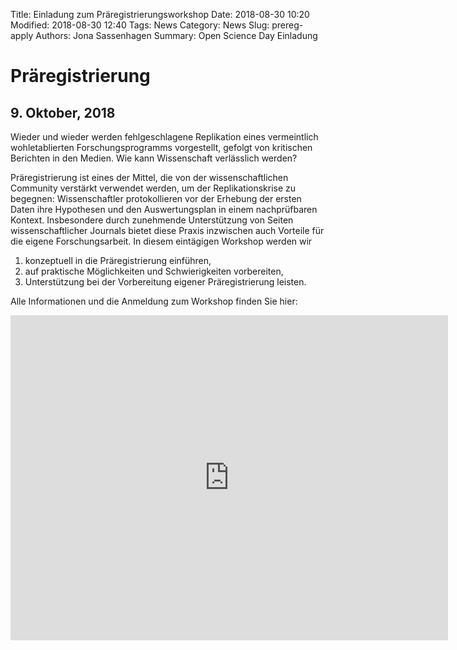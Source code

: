 Title: Einladung zum Präregistrierungsworkshop 
Date: 2018-08-30 10:20
Modified: 2018-08-30 12:40
Tags: News
Category: News
Slug: prereg-apply
Authors: Jona Sassenhagen
Summary: Open Science Day Einladung

# Präregistrierung
## 9. Oktober, 2018

Wieder und wieder werden fehlgeschlagene Replikation eines vermeintlich wohletablierten Forschungsprogramms vorgestellt, gefolgt von kritischen Berichten in den Medien. 
Wie kann Wissenschaft verlässlich werden?

Präregistrierung ist eines der Mittel, die von der wissenschaftlichen Community verstärkt verwendet werden, um der Replikationskrise 
zu begegnen:
Wissenschaftler protokollieren vor der Erhebung der ersten Daten ihre Hypothesen und den Auswertungsplan in einem nachprüfbaren Kontext.
Insbesondere durch zunehmende Unterstützung von Seiten wissenschaftlicher Journals bietet diese Praxis inzwischen auch Vorteile für die eigene Forschungsarbeit. 
In diesem eintägigen Workshop werden wir
1. konzeptuell in die Präregistrierung einführen,
2. auf praktische Möglichkeiten und Schwierigkeiten vorbereiten,
3. Unterstützung bei der Vorbereitung eigener Präregistrierung leisten.

Alle Informationen und die Anmeldung zum Workshop finden Sie hier:

<iframe 
src="https://docs.google.com/forms/d/e/1FAIpQLSedQxt87S0vRZLg8Ujm5UQ59gMcaXvVFFX0qR9VihAg6bvYbA/viewform?embedded=true" 
width="700" height="520" frameborder="0" marginheight="0" marginwidth="0">Loading...</iframe>
